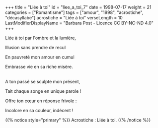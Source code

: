+++
title = "Liée à toi"
id = "liee_a_toi_7"
date = 1998-07-17
weight = 21
categories = ["Romantisme"]
tags = ["amour", "1998", "acrostiche", "décasyllabe"]
acrostiche = "Liée à toi"
verseLength = 10
LastModifierDisplayName = "Barbara Post - Licence CC BY-NC-ND 4.0"
+++

Liée à toi par l'ombre et la lumière,

Illusion sans prendre de recul

En pauvreté mon amour en cumul

Embrasse vie en sa riche misère.

 \
A ton passé se sculpte mon présent,

Tait chaque songe en unique parole !

Offre ton cœur en réponse frivole :

Incolore en sa couleur, indécent !

{{% notice style="primary" %}}
Acrostiche : Liée à toi.
{{% /notice %}}
